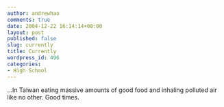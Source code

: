 ```yaml
---
author: andrewhao
comments: true
date: 2004-12-22 16:14:14+00:00
layout: post
published: false
slug: currently
title: Currently
wordpress_id: 496
categories:
- High School
---
```


...In Taiwan eating massive amounts of good food and inhaling polluted air like no other. Good times.
